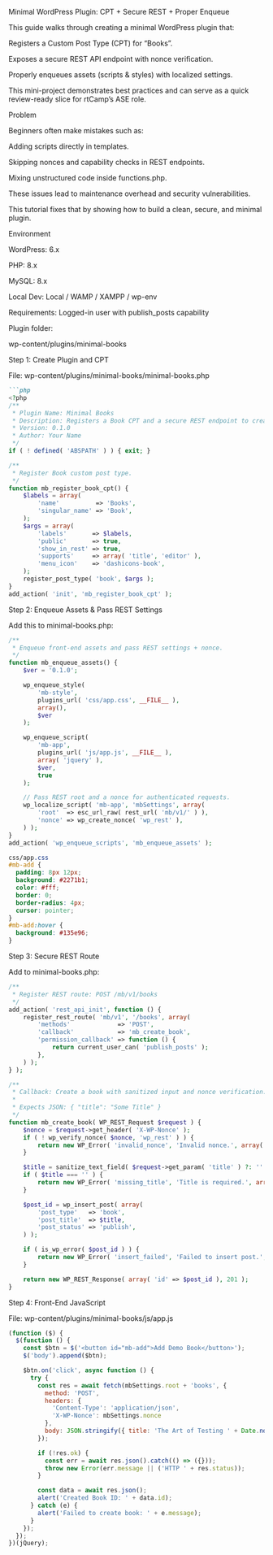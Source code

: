 Minimal WordPress Plugin: CPT + Secure REST + Proper Enqueue

This guide walks through creating a minimal WordPress plugin that:

Registers a Custom Post Type (CPT) for “Books”.

Exposes a secure REST API endpoint with nonce verification.

Properly enqueues assets (scripts & styles) with localized settings.

This mini-project demonstrates best practices and can serve as a quick review-ready slice for rtCamp’s ASE role.

Problem

Beginners often make mistakes such as:

Adding scripts directly in templates.

Skipping nonces and capability checks in REST endpoints.

Mixing unstructured code inside functions.php.

These issues lead to maintenance overhead and security vulnerabilities.

This tutorial fixes that by showing how to build a clean, secure, and minimal plugin.

Environment

WordPress: 6.x

PHP: 8.x

MySQL: 8.x

Local Dev: Local / WAMP / XAMPP / wp-env

Requirements: Logged-in user with publish_posts capability

Plugin folder:

wp-content/plugins/minimal-books

Step 1: Create Plugin and CPT

File: wp-content/plugins/minimal-books/minimal-books.php

```markdown
```php
<?php
/**
 * Plugin Name: Minimal Books
 * Description: Registers a Book CPT and a secure REST endpoint to create books, plus proper asset enqueueing.
 * Version: 0.1.0
 * Author: Your Name
 */
if ( ! defined( 'ABSPATH' ) ) { exit; }

/**
 * Register Book custom post type.
 */
function mb_register_book_cpt() {
    $labels = array(
        'name'          => 'Books',
        'singular_name' => 'Book',
    );
    $args = array(
        'labels'       => $labels,
        'public'       => true,
        'show_in_rest' => true,
        'supports'     => array( 'title', 'editor' ),
        'menu_icon'    => 'dashicons-book',
    );
    register_post_type( 'book', $args );
}
add_action( 'init', 'mb_register_book_cpt' );
```
Step 2: Enqueue Assets & Pass REST Settings

Add this to minimal-books.php:
```php
/**
 * Enqueue front-end assets and pass REST settings + nonce.
 */
function mb_enqueue_assets() {
    $ver = '0.1.0';

    wp_enqueue_style(
        'mb-style',
        plugins_url( 'css/app.css', __FILE__ ),
        array(),
        $ver
    );

    wp_enqueue_script(
        'mb-app',
        plugins_url( 'js/app.js', __FILE__ ),
        array( 'jquery' ),
        $ver,
        true
    );

    // Pass REST root and a nonce for authenticated requests.
    wp_localize_script( 'mb-app', 'mbSettings', array(
        'root'  => esc_url_raw( rest_url( 'mb/v1/' ) ),
        'nonce' => wp_create_nonce( 'wp_rest' ),
    ) );
}
add_action( 'wp_enqueue_scripts', 'mb_enqueue_assets' );
```
```css
css/app.css
#mb-add {
  padding: 8px 12px;
  background: #2271b1;
  color: #fff;
  border: 0;
  border-radius: 4px;
  cursor: pointer;
}
#mb-add:hover {
  background: #135e96;
}
```
Step 3: Secure REST Route

Add to minimal-books.php:
```php
/**
 * Register REST route: POST /mb/v1/books
 */
add_action( 'rest_api_init', function () {
    register_rest_route( 'mb/v1', '/books', array(
        'methods'             => 'POST',
        'callback'            => 'mb_create_book',
        'permission_callback' => function () {
            return current_user_can( 'publish_posts' );
        },
    ) );
} );

/**
 * Callback: Create a book with sanitized input and nonce verification.
 *
 * Expects JSON: { "title": "Some Title" }
 */
function mb_create_book( WP_REST_Request $request ) {
    $nonce = $request->get_header( 'X-WP-Nonce' );
    if ( ! wp_verify_nonce( $nonce, 'wp_rest' ) ) {
        return new WP_Error( 'invalid_nonce', 'Invalid nonce.', array( 'status' => 403 ) );
    }

    $title = sanitize_text_field( $request->get_param( 'title' ) ?: '' );
    if ( $title === '' ) {
        return new WP_Error( 'missing_title', 'Title is required.', array( 'status' => 400 ) );
    }

    $post_id = wp_insert_post( array(
        'post_type'   => 'book',
        'post_title'  => $title,
        'post_status' => 'publish',
    ) );

    if ( is_wp_error( $post_id ) ) {
        return new WP_Error( 'insert_failed', 'Failed to insert post.', array( 'status' => 500 ) );
    }

    return new WP_REST_Response( array( 'id' => $post_id ), 201 );
}
```
Step 4: Front-End JavaScript

File: wp-content/plugins/minimal-books/js/app.js
```js
(function ($) {
  $(function () {
    const $btn = $('<button id="mb-add">Add Demo Book</button>');
    $('body').append($btn);

    $btn.on('click', async function () {
      try {
        const res = await fetch(mbSettings.root + 'books', {
          method: 'POST',
          headers: {
            'Content-Type': 'application/json',
            'X-WP-Nonce': mbSettings.nonce
          },
          body: JSON.stringify({ title: 'The Art of Testing ' + Date.now() })
        });

        if (!res.ok) {
          const err = await res.json().catch(() => ({}));
          throw new Error(err.message || ('HTTP ' + res.status));
        }

        const data = await res.json();
        alert('Created Book ID: ' + data.id);
      } catch (e) {
        alert('Failed to create book: ' + e.message);
      }
    });
  });
})(jQuery);
```
